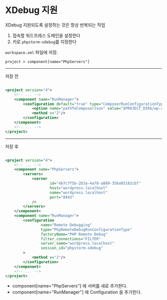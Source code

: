 # XDebug 지원

XDebug 지원되도록 설정하는 것은 항상 반복되는 작업

1. 접속할 워드프레스 도메인을 설정한다
2. 키로 `phpstorm-xdebug`를 지정한다

`workspace.xml` 파일에 저장.

`project > component[name="PhpServers"]`

---
저장 전

```xml

<project version="4">
    <!-- ... -->
    <component name="RunManager">
        <configuration default="true" type="ComposerRunConfigurationType" factoryName="Composer Script">
            <option name="pathToComposerJson" value="$PROJECT_DIR$/wp-content/plugins/sample/composer.json"/>
            <method v="2"/>
        </configuration>
    </component>
    <!-- ... -->
</project>
```

---
저장 후

```xml

<project version="4">
    <!-- ... -->
    <component name="PhpServers">
        <servers>
            <server
                    id="4b7c7f5b-2b3a-4a78-a889-356a05182cbf"
                    host="wordpress.localhost"
                    name="wordpress.localhost"
                    port="8443"
            />
        </servers>
    </component>
    <component name="RunManager">
        <configuration
                name="Remote Debugging"
                type="PhpRemoteDebugRunConfigurationType"
                factoryName="PHP Remote Debug"
                filter_connections="FILTER"
                server_name="wordpress.localhost"
                session_id="phpstorm-xdebug"
        >
            <method v="2"/>
        </configuration>
    </component>
    <!-- ... -->
</project>
```

- component[name="PhpServers"] 에 서버를 새로 추가한다.
- component[name="RunManager"] 에 Configuration 을 추가한다.
